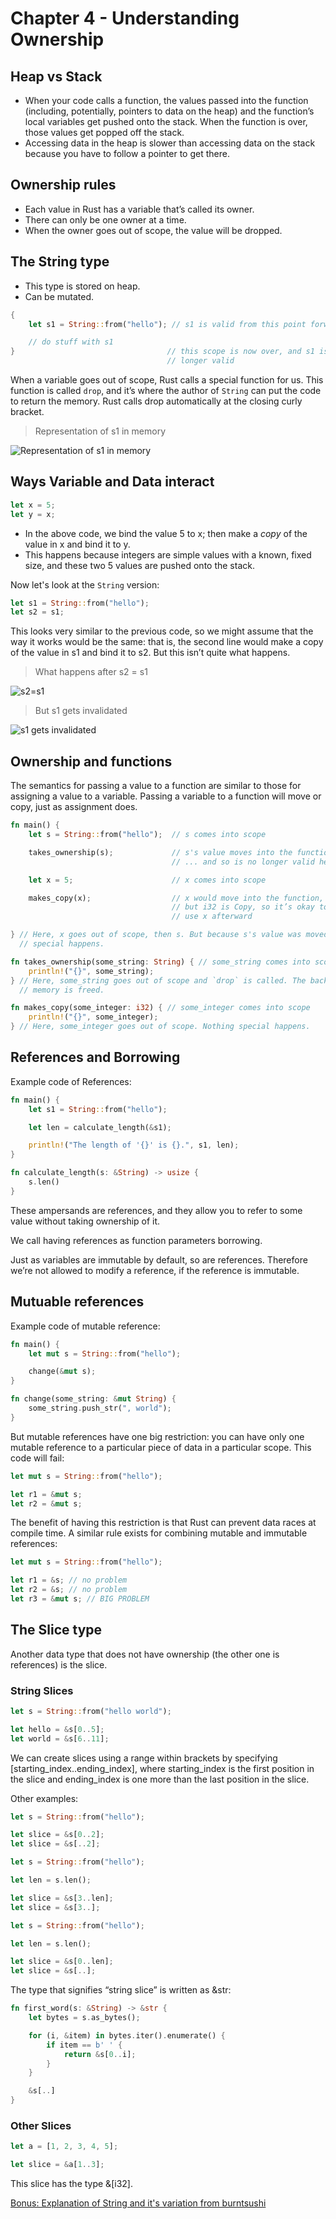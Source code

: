 # Chapter 4 - Understanding Ownership

## Heap vs Stack

* When your code calls a function, the values passed into the function
(including, potentially, pointers to data on the heap) and the
function’s local variables get pushed onto the stack. When the
function is over, those values get popped off the stack.
* Accessing data in the heap is slower than accessing data on the
  stack because you have to follow a pointer to get there.

## Ownership rules

* Each value in Rust has a variable that’s called its owner.
* There can only be one owner at a time.
* When the owner goes out of scope, the value will be dropped.

## The String type

* This type is stored on heap.
* Can be mutated.

``` rust
{
    let s1 = String::from("hello"); // s1 is valid from this point forward

    // do stuff with s1
}                                  // this scope is now over, and s1 is no
                                   // longer valid
```

 When a variable goes out of scope, Rust calls a special function for
 us. This function is called `drop`, and it’s where the author of
 `String` can put the code to return the memory. Rust calls drop
 automatically at the closing curly bracket.

> Representation of s1 in memory

![Representation of s1 in memory](./images/ownership1.png)

## Ways Variable and Data interact

``` rust
let x = 5;
let y = x;
```

* In the above code, we bind the value 5 to x; then make a *copy* of the
  value in x and bind it to y.
* This happens because integers are simple values with a known, fixed
  size, and these two 5 values are pushed onto the stack.

Now let's look at the `String` version:

``` rust
let s1 = String::from("hello");
let s2 = s1;
```

This looks very similar to the previous code, so we might assume that
the way it works would be the same: that is, the second line would
make a copy of the value in s1 and bind it to s2. But this isn’t quite
what happens.

> What happens after s2 = s1

![s2=s1](./images/ownership2.png)

> But s1 gets invalidated

![s1 gets invalidated](./images/ownership4.png)

## Ownership and functions

The semantics for passing a value to a function are similar to those
for assigning a value to a variable. Passing a variable to a function
will move or copy, just as assignment does.

``` rust
fn main() {
    let s = String::from("hello");  // s comes into scope

    takes_ownership(s);             // s's value moves into the function...
                                    // ... and so is no longer valid here

    let x = 5;                      // x comes into scope

    makes_copy(x);                  // x would move into the function,
                                    // but i32 is Copy, so it’s okay to still
                                    // use x afterward

} // Here, x goes out of scope, then s. But because s's value was moved, nothing
  // special happens.

fn takes_ownership(some_string: String) { // some_string comes into scope
    println!("{}", some_string);
} // Here, some_string goes out of scope and `drop` is called. The backing
  // memory is freed.

fn makes_copy(some_integer: i32) { // some_integer comes into scope
    println!("{}", some_integer);
} // Here, some_integer goes out of scope. Nothing special happens.
```

## References and Borrowing

Example code of References:

``` rust
fn main() {
    let s1 = String::from("hello");

    let len = calculate_length(&s1);

    println!("The length of '{}' is {}.", s1, len);
}

fn calculate_length(s: &String) -> usize {
    s.len()
}
```

These ampersands are references, and they allow you to refer to some
value without taking ownership of it.

We call having references as function parameters borrowing.

Just as variables are immutable by default, so are references. Therefore
we’re not allowed to modify a reference, if the reference is immutable.

## Mutuable references

Example code of mutable reference:

``` rust
fn main() {
    let mut s = String::from("hello");

    change(&mut s);
}

fn change(some_string: &mut String) {
    some_string.push_str(", world");
}
```

But mutable references have one big restriction: you can have only one
mutable reference to a particular piece of data in a particular
scope. This code will fail:

``` rust
let mut s = String::from("hello");

let r1 = &mut s;
let r2 = &mut s;
```

The benefit of having this restriction is that Rust can prevent data
races at compile time. A similar rule exists for combining mutable and
immutable references:

``` rust
let mut s = String::from("hello");

let r1 = &s; // no problem
let r2 = &s; // no problem
let r3 = &mut s; // BIG PROBLEM
```

## The Slice type

Another data type that does not have ownership (the other one is
references) is the slice.

### String Slices

``` rust
let s = String::from("hello world");

let hello = &s[0..5];
let world = &s[6..11];
```

We can create slices using a range within brackets by specifying
[starting_index..ending_index], where starting_index is the first
position in the slice and ending_index is one more than the last
position in the slice.

Other examples:

``` rust
let s = String::from("hello");

let slice = &s[0..2];
let slice = &s[..2];
```

``` rust
let s = String::from("hello");

let len = s.len();

let slice = &s[3..len];
let slice = &s[3..];
```

``` rust
let s = String::from("hello");

let len = s.len();

let slice = &s[0..len];
let slice = &s[..];
```

The type that signifies “string slice” is written as &str:


``` rust
fn first_word(s: &String) -> &str {
    let bytes = s.as_bytes();

    for (i, &item) in bytes.iter().enumerate() {
        if item == b' ' {
            return &s[0..i];
        }
    }

    &s[..]
}
```

### Other Slices

``` rust
let a = [1, 2, 3, 4, 5];

let slice = &a[1..3];
```

This slice has the type &[i32].

[Bonus: Explanation of String and it's variation from burntsushi](https://www.reddit.com/r/rust/comments/gnd4bd/things_i_hate_about_rust/fr9179w/?utm_source=reddit&utm_medium=web2x&context=3 "Bonus: Explanation of String and it's variation from burntsushi")
